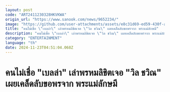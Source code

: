 ```yaml
---
layout: post
code: "ART2411230328HKVKWA"
origin_url: "https://www.sanook.com/news/9652234/"
image: "https://github.com/user-attachments/assets/e8c31d69-ed59-430f-a5b0-b834b90939bc"
title: "คนไม่เชื่อ \"เบลล่า\" เล่าพรหมลิขิตเจอ \"วิล ชวิณ\" เผยเคล็ดลับขอพรจาก พระแม่ลักษมี"
description: "คนไม่เชื่อ \"เบลล่า\" เล่าพรหมลิขิตเจอ \"วิล ชวิณ\" เผยเคล็ดลับขอพรจาก พระแม่ลักษมี"
category: "ENTERTAINMENT"
language: "th"
date: 2024-11-23T04:51:04.068Z
---
```


# คนไม่เชื่อ "เบลล่า" เล่าพรหมลิขิตเจอ "วิล ชวิณ" เผยเคล็ดลับขอพรจาก พระแม่ลักษมี